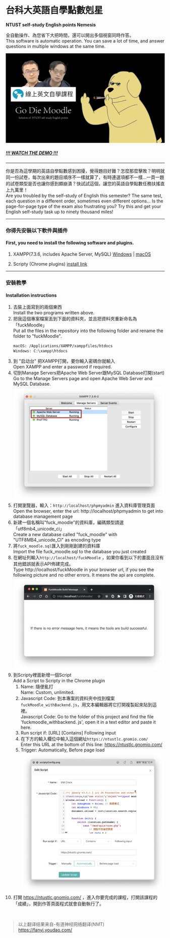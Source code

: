 # 台科大英語自學點數剋星
__NTUST self-study English points Nemesis__

全自動操作、為您省下大把時間，還可以開出多個視窗同時作答。  
This software is automatic operation.
You can save a lot of time, and answer questions in multiple windows at the same time.


![banner](./note/banner.png)

##### [!!! WATCH THE DEMO !!!](https://www.youtube.com/watch?v=NDjQtxoEI9c)

----
你是否為這學期的英語自學點數感到困擾，覺得題目好難？怎麼那麼擊敗？明明就同一份試卷，每次出來的題目順序不一樣就算了，有時連選項都不一樣...一頁一題的試卷類型是否也讓你感到頗崩潰？快試試這個，讓您的英語自學點數任務扶搖直上九萬里！  
Are you troubled by the self-study of English this semester?
The same test, each question in a different order, sometimes even different options...
Is the page-for-page type of the exam also frustrating you?
Try this and get your English self-study task up to ninety thousand miles!
<hr>

### 你得先安裝以下軟件與插件
#### First, you need to install the following software and plugins.

1. XAMPP(7.3.6, includes Apache Server, MySQL) [Windows](https://sourceforge.net/projects/xampp/files/XAMPP%20Windows/7.3.6/xampp-windows-x64-7.3.6-4-VC15-installer.exe/download)  |  [macOS](https://sourceforge.net/projects/xampp/files/XAMPP%20Mac%20OS%20X/7.3.6/xampp-osx-7.3.6-4-installer.dmg/download)

2. Scripty (Chrome plugins) [install link](https://chrome.google.com/webstore/detail/scripty-javascript-inject/milkbiaeapddfnpenedfgbfdacpbcbam?utm_source=chrome-ntp-icon)

<hr>

### 安裝教學
#### Installation instructions

1. 去裝上面寫到的兩個東西  
   Install the two programs written above.
2. 把我這個專案檔案丟到下面的資料夾，並且把資料夾重新命名為「fuckMoodle」  
   Put all the files in the repository into the following folder and rename the folder to "fuckMoodle".
   ```
   macOS: /Applications/XAMPP/xamppfiles/htdocs
   Windows: C:\xampp\htdocs
   ```
3. 到 "启动台" 把XAMPP打開，要你輸入密碼你就輸入  
   Open XAMPP and enter a password if required.
4. 切到Manage Servers把Apache Web Server跟MySQL Database打開(start)  
   Go to the Manage Servers page and open Apache Web Server and MySQL Database.
   ![xampp running sample](./note/xampp_withCircle.png)
5. 打開瀏覽器，輸入：`http://localhost/phpmyadmin` 進入資料庫管理頁面  
   Open the browser, enter the url: http://localhost/phpmyadmin to get into database management page
6. 新建一個名稱叫"fuck_moodle"的資料庫，編碼類型請選「utf8mb4_unicode_ci」  
   Create a new database called "fuck_moodle" with "UTF8MB4_unicode_CI" as encoding type
7. 將`fuck_moodle.sql`匯入到剛剛創建的資料庫  
   Import the file fuck_moodle.sql to the database you just created
8. 在網址列輸入`http://localhost/fuckMoodle` ，如果你看到以下的畫面且沒有其他錯誤就表示API佈建完成。  
   Type http://localhost/fuckMoodle in your browser url, if you see the following picture and no other errors. It means the api are complete.
   ![佈建完成範例](./note/api_build_successful.png)
9. 到Scripty裡面新增一個Script  
   Add a Script to Scripty in the Chrome plugin
      1. Name: 隨便亂打  
         Name: Custom, unlimited.
      2. Javascript Code: 到本專案的資料夾中找到檔案`fuckMoodle_withBackend.js`，用文本編輯器將它打開複製起來貼到這裡。  
         Javascript Code: Go to the folder of this project and find the file 'fuckmoodle_withbackend. js', open it in a text editor and paste it here.
      3. Run script if: [URL] [Contains] Following input
      4. 在下方的輸入欄位中輸入這個網址`https://ntustlc.gnomio.com/`  
         Enter this URL at the bottom of this line: https://ntustlc.gnomio.com/
      5. Trigger: Automatically, Before page load
      ![配置範例](./note/scriptyConfig.png)
11. 打開 https://ntustlc.gnomio.com/ ，進入你要完成的課程，打開該課程的「成績」，開到作答頁面程式就會自動執行了。  

<br>

> 以上翻译结果来自-有道神经网络翻译(NMT)  
> https://fanyi.youdao.com/